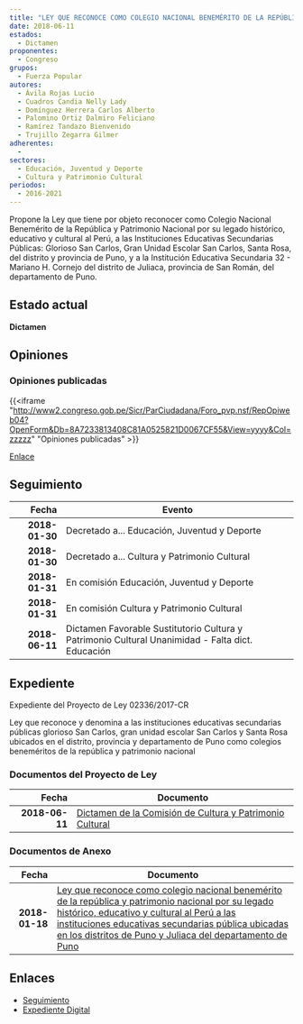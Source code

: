 ```yaml
---
title: "LEY QUE RECONOCE COMO COLEGIO NACIONAL BENEMÉRITO DE LA REPÚBLICA Y PATRIMONIO NACIONAL POR SU LEGADO HISTÓRICO, EDUCATIVO Y CULTURAL AL PERÚ A LAS INSTITUCIONES EDUCATIVAS SECUNDARIAS PÚBLICA UBICADAS EN LOS DISTRITOS DE PUNO Y JULIACA DEL DEPARTAMENTO DE PUNO"
date: 2018-06-11
estados: 
  - Dictamen
proponentes: 
  - Congreso
grupos: 
  - Fuerza Popular
autores: 
  - Ávila Rojas Lucio
  - Cuadros Candia Nelly Lady
  - Domínguez Herrera Carlos Alberto
  - Palomino Ortiz Dalmiro Feliciano
  - Ramírez Tandazo Bienvenido
  - Trujillo Zegarra Gilmer
adherentes: 
  - 
sectores: 
  - Educación, Juventud y Deporte
  - Cultura y Patrimonio Cultural
periodos: 
  - 2016-2021
---
```


Propone la Ley que tiene por objeto reconocer como Colegio Nacional Benemérito de la República y Patrimonio Nacional por su legado histórico, educativo y cultural al Perú, a las Instituciones Educativas Secundarias Públicas: Glorioso San Carlos, Gran Unidad Escolar San Carlos, Santa Rosa, del distrito y provincia de Puno, y a la Institución Educativa Secundaria 32 - Mariano H. Cornejo del distrito de Juliaca, provincia de San Román, del departamento de Puno.


## Estado actual

**Dictamen**

## Opiniones

### Opiniones publicadas

{{<iframe "http://www2.congreso.gob.pe/Sicr/ParCiudadana/Foro_pvp.nsf/RepOpiweb04?OpenForm&Db=8A7233813408C81A0525821D0067CF55&View=yyyy&Col=zzzzz" "Opiniones publicadas" >}}

[Enlace](http://www2.congreso.gob.pe/Sicr/ParCiudadana/Foro_pvp.nsf/RepOpiweb04?OpenForm&Db=8A7233813408C81A0525821D0067CF55&View=yyyy&Col=zzzzz)

## Seguimiento

| Fecha | Evento |
|------:|--------|
| **2018-01-30** | Decretado a... Educación, Juventud y Deporte|
| **2018-01-30** | Decretado a... Cultura y Patrimonio Cultural|
| **2018-01-31** | En comisión Educación, Juventud y Deporte|
| **2018-01-31** | En comisión Cultura y Patrimonio Cultural|
| **2018-06-11** | Dictamen Favorable Sustitutorio Cultura y Patrimonio Cultural Unanimidad - Falta dict. Educación|


## Expediente

Expediente del Proyecto de Ley 02336/2017-CR

Ley que reconoce y denomina a las instituciones educativas secundarias públicas glorioso San Carlos, gran unidad escolar San Carlos y Santa Rosa ubicados en el distrito, provincia y departamento de Puno como colegios beneméritos de la república y patrimonio nacional


### Documentos del Proyecto de Ley

| Fecha | Documento |
|------:|--------|
| **2018-06-11** | [Dictamen de la Comisión de Cultura y Patrimonio Cultural](http://www.leyes.congreso.gob.pe/Documentos/2016_2021/Dictamenes/Proyectos_de_Ley/02336DC05MAY20180611.pdf) |

### Documentos de Anexo

| Fecha | Documento |
|------:|--------|
| **2018-01-18** | [Ley que reconoce como colegio nacional benemérito de la república y patrimonio nacional por su legado histórico, educativo y cultural al Perú a las instituciones educativas secundarias pública ubicadas en los distritos de Puno y Juliaca del departamento de Puno](http://www.leyes.congreso.gob.pe/Documentos/2016_2021/Proyectos_de_Ley_y_de_Resoluciones_Legislativas/PL0233620180118.pdf) |

## Enlaces 

- [Seguimiento](http://www2.congreso.gob.pe/Sicr/TraDocEstProc/CLProLey2016.nsf/f7fff46988ca05b1052578e100829cc7/51bf4609e5fe84d3052582190072e3b0?OpenDocument)
- [Expediente Digital](http://www2.congreso.gob.pe/Sicr/TraDocEstProc/CLProLey2016.nsf/f7fff46988ca05b1052578e100829cc7/51bf4609e5fe84d3052582190072e3b0?OpenDocument&Click=05257FB7005EB655.eb71d0cf91d8294e05256cdf006b5706/$Body/0.1C6C)
